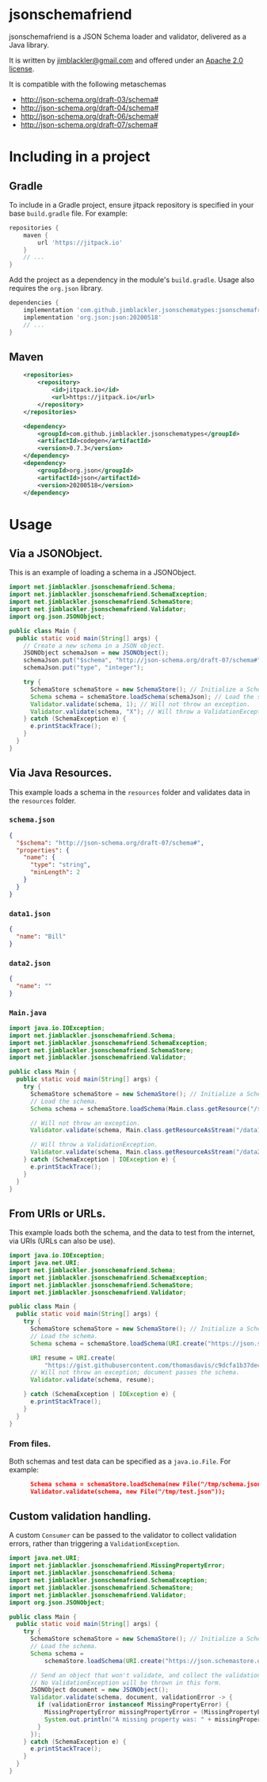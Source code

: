 # jsonschemafriend

jsonschemafriend is a JSON Schema loader and validator, delivered as a Java
library.

It is written by <jimblackler@gmail.com> and offered under an
[Apache 2.0 license](https://www.apache.org/licenses/LICENSE-2.0).

It is compatible with the following metaschemas

*   http://json-schema.org/draft-03/schema#
*   http://json-schema.org/draft-04/schema#
*   http://json-schema.org/draft-06/schema#
*   http://json-schema.org/draft-07/schema#

# Including in a project

## Gradle

To include in a Gradle project, ensure jitpack repository is specified in your
base `build.gradle` file. For example:

```groovy
repositories {
    maven {
        url 'https://jitpack.io'
    }
    // ...
}
```

Add the project as a dependency in the module's `build.gradle`. Usage also
requires the `org.json` library.

```groovy
dependencies {
    implementation 'com.github.jimblackler.jsonschematypes:jsonschemafriend:0.7'
    implementation 'org.json:json:20200518'
    // ...
}
```

## Maven

```xml
    <repositories>
        <repository>
            <id>jitpack.io</id>
            <url>https://jitpack.io</url>
        </repository>
    </repositories>
```

```xml
    <dependency>
        <groupId>com.github.jimblackler.jsonschematypes</groupId>
        <artifactId>codegen</artifactId>
        <version>0.7.3</version>
    </dependency>
    <dependency>
        <groupId>org.json</groupId>
        <artifactId>json</artifactId>
        <version>20200518</version>
    </dependency>
```

# Usage

## Via a JSONObject.

This is an example of loading a schema in a JSONObject.

```java
import net.jimblackler.jsonschemafriend.Schema;
import net.jimblackler.jsonschemafriend.SchemaException;
import net.jimblackler.jsonschemafriend.SchemaStore;
import net.jimblackler.jsonschemafriend.Validator;
import org.json.JSONObject;

public class Main {
  public static void main(String[] args) {
    // Create a new schema in a JSON object.
    JSONObject schemaJson = new JSONObject();
    schemaJson.put("$schema", "http://json-schema.org/draft-07/schema#");
    schemaJson.put("type", "integer");

    try {
      SchemaStore schemaStore = new SchemaStore(); // Initialize a SchemaStore.
      Schema schema = schemaStore.loadSchema(schemaJson); // Load the schema.
      Validator.validate(schema, 1); // Will not throw an exception.
      Validator.validate(schema, "X"); // Will throw a ValidationException.
    } catch (SchemaException e) {
      e.printStackTrace();
    }
  }
}
```

## Via Java Resources.

This example loads a schema in the `resources` folder and validates data in the
`resources` folder.

### `schema.json`

```json
{
  "$schema": "http://json-schema.org/draft-07/schema#",
  "properties": {
    "name": {
      "type": "string",
      "minLength": 2
    }
  }
}
```

### `data1.json`

```json
{
  "name": "Bill"
}
```

### `data2.json`

```json
{
  "name": ""
}
```

### `Main.java`

```java
import java.io.IOException;
import net.jimblackler.jsonschemafriend.Schema;
import net.jimblackler.jsonschemafriend.SchemaException;
import net.jimblackler.jsonschemafriend.SchemaStore;
import net.jimblackler.jsonschemafriend.Validator;

public class Main {
  public static void main(String[] args) {
    try {
      SchemaStore schemaStore = new SchemaStore(); // Initialize a SchemaStore.
      // Load the schema.
      Schema schema = schemaStore.loadSchema(Main.class.getResource("/schema.json"));

      // Will not throw an exception.
      Validator.validate(schema, Main.class.getResourceAsStream("/data1.json"));

      // Will throw a ValidationException.
      Validator.validate(schema, Main.class.getResourceAsStream("/data2.json"));
    } catch (SchemaException | IOException e) {
      e.printStackTrace();
    }
  }
}
```

## From URIs or URLs.

This example loads both the schema, and the data to test from the internet, via
URIs (URLs can also be use).

```java
import java.io.IOException;
import java.net.URI;
import net.jimblackler.jsonschemafriend.Schema;
import net.jimblackler.jsonschemafriend.SchemaException;
import net.jimblackler.jsonschemafriend.SchemaStore;
import net.jimblackler.jsonschemafriend.Validator;

public class Main {
  public static void main(String[] args) {
    try {
      SchemaStore schemaStore = new SchemaStore(); // Initialize a SchemaStore.
      // Load the schema.
      Schema schema = schemaStore.loadSchema(URI.create("https://json.schemastore.org/resume"));

      URI resume = URI.create(
          "https://gist.githubusercontent.com/thomasdavis/c9dcfa1b37dec07fb2ee7f36d7278105/raw");
      // Will not throw an exception; document passes the schema.
      Validator.validate(schema, resume);

    } catch (SchemaException | IOException e) {
      e.printStackTrace();
    }
  }
}
```

### From files.

Both schemas and test data can be specified as a `java.io.File`. For example:

```json
      Schema schema = schemaStore.loadSchema(new File("/tmp/schema.json"));
      Validator.validate(schema, new File("/tmp/test.json"));
```

## Custom validation handling.

A custom `Consumer` can be passed to the validator to collect validation errors,
rather than triggering a `ValidationException`.

```java
import java.net.URI;
import net.jimblackler.jsonschemafriend.MissingPropertyError;
import net.jimblackler.jsonschemafriend.Schema;
import net.jimblackler.jsonschemafriend.SchemaException;
import net.jimblackler.jsonschemafriend.SchemaStore;
import net.jimblackler.jsonschemafriend.Validator;
import org.json.JSONObject;

public class Main {
  public static void main(String[] args) {
    try {
      SchemaStore schemaStore = new SchemaStore(); // Initialize a SchemaStore.
      // Load the schema.
      Schema schema =
          schemaStore.loadSchema(URI.create("https://json.schemastore.org/chrome-manifest"));

      // Send an object that won't validate, and collect the validation errors.
      // No ValidationException will be thrown in this form.
      JSONObject document = new JSONObject();
      Validator.validate(schema, document, validationError -> {
        if (validationError instanceof MissingPropertyError) {
          MissingPropertyError missingPropertyError = (MissingPropertyError) validationError;
          System.out.println("A missing property was: " + missingPropertyError.getProperty());
        }
      });
    } catch (SchemaException e) {
      e.printStackTrace();
    }
  }
}
```